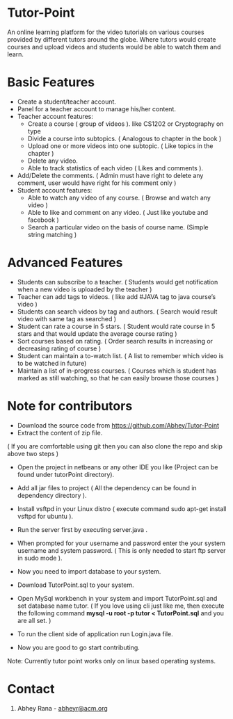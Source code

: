 # Tutor-Point
An online learning platform for the video tutorials on various courses provided by different tutors around the globe. Where tutors would create courses and upload videos and students would be able to watch them and learn.

# Basic Features
<UL>
   <LI> Create a student/teacher account. </LI>
   <LI> Panel for a teacher account to manage his/her content. </LI>
   <LI> Teacher account features:
<UL>
   <LI> Create a course ( group of videos ). like CS1202 or Cryptography on type </LI>
   <LI> Divide a course into subtopics. ( Analogous to chapter in the book ) </LI>
   <LI> Upload one or more videos into one subtopic. ( Like topics in the chapter ) </LI>
   <LI> Delete any video. </LI>
   <LI> Able to track statistics of each video ( Likes and comments ). </LI> </UL> </LI>
<LI> Add/Delete the comments. ( Admin must have right to delete any comment, user would have right for his comment only ) </LI>
<LI> Student account features:
  <UL>
     <LI> Able to watch any video of any course. ( Browse and watch any video ) </LI>
     <LI> Able to like and comment on any video. ( Just like youtube and facebook ) </LI>
     <LI> Search a particular video on the basis of course name. (Simple string matching ) </LI>
   </UL> </LI>
</UL>
<H1> Advanced Features </H1>
<UL>
<LI> Students can subscribe to a teacher. ( Students would get notification when a new video is uploaded by the teacher ) </LI>
   <LI> Teacher can add tags to videos. ( like add #JAVA tag to java course’s video ) </LI>
<LI> Students can search videos by tag and authors. ( Search would result video with same tag as searched ) </LI>
<LI> Student can rate a course in 5 stars. ( Student would rate course in 5 stars and that would update the average course rating ) </LI>
<LI> Sort courses based on rating. ( Order search results in increasing or decreasing rating of course ) </LI>
<LI> Student can maintain a to-watch list. ( A list to remember which video is to be watched in future) </LI>
<LI> Maintain a list of in-progress courses. ( Courses which is student has marked as still watching, so that he can easily browse those courses ) </LI>
</UL>

<H1>Note for contributors</H1>

* Download the source code from https://github.com/Abhey/Tutor-Point
* Extract the content of zip file.

( If you are comfortable using git then you can also clone the repo and skip above two steps )

* Open the project in netbeans or any other IDE you like (Project can be found under tutorPoint directory).
* Add all jar files to project ( All the dependency can be found in dependency directory ).

* Install vsftpd in your Linux distro ( execute command sudo apt-get install vsftpd for ubuntu ).
* Run the server first by executing server.java .
* When prompted for your username and password enter the your system username and system password. ( This is only needed to start ftp server in sudo mode ).

* Now you need to import database to your system.
* Download TutorPoint.sql to your system.
* Open MySql workbench in your system and import TutorPoint.sql and set database name tutor.
( If you love using cli just like me, then execute the following command **mysql -u root -p tutor < TutorPoint.sql** and you are all set. )
   
* To run the client side of application run Login.java file.
* Now you are good to go start contributing.

Note: Currently tutor point works only on linux based operating systems.

# Contact
1. Abhey Rana - abheyr@acm.org
